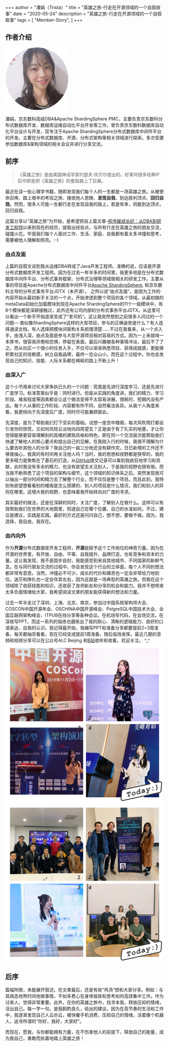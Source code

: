 +++
author = "潘娟（Trista）"
title = "英雄之旅-行走在开源领域的一个自叙故事"
date = "2020-05-24"
description = "英雄之旅-行走在开源领域的一个自叙故事"
tags = [
    "Member-Story",
]
+++

## 作者介绍

![author](../images/heros_journery_trista/author.jpg)

潘娟，京东数科高级DBA&Apache ShardingSphere PMC，主要负责京东数科分布式数据库开发、数据库运维自动化平台开发等工作。曾负责京东数科数据库自动化平台设计与开发，现专注于Apache ShardingSphere分布式数据库中间件平台的开发。主要在分布式数据库、开源、分布式架构等相关领域进行探索。多次受邀参加数据库&架构领域的相关会议并进行分享交流。

## 前序
> 《英雄之旅》是由美国神话学家约瑟夫·坎贝尔提出的。好莱坞很多经典IP巨作即是把《英雄之旅》的套路搬上了巨幕。  

最近在读一些心理学书籍，随即发现我们每个人的一生都是一场英雄之旅。从被使命召唤、踏上艰辛的考验之旅、接收他人恩赐、**发现自我**、到达胜利顶点、**回归自我**。然而，很多人可能一生都行走在发现自我的路上，若是有幸，则能到达顶点，回归自我。

这篇分享以”英雄之旅“为开始，是希望把自上篇文章-[程序媛成长纪：从DBA到研发工程师](https://mp.weixin.qq.com/s/3ddLLGisl7_o34Z8dV5kaw)以来到现在的经历，提取出经验点，与所有行走在英雄之旅的朋友交流，碰撞火花。毕竟我们每个人面对工作、生活、家庭、自我都有着太多冲撞和思考，需要被他人理解和照亮。:-)

### 由点及面
上篇的自叙文谈到我从运维DBA转成了Java开发工程师。准确的说，应该是开源分布式数据库开发工程师。因为在过去一年半多的时间里，我更多地是在分布式数据库中间件平台、分布式事务框架、分布式治理等领域做相关的研发工作。主要从事的项目是Apache分布式数据库中间件平台[Apache ShardingSphere](https://github.com/apache/shardingsphere), 和京东数科主导的分布式事务平台JDTX（未开源）。
之所以说”由点及面”，是因为工作的内容开始从最初新手关注的一个点，开始渗透到整个项目的各个领域。从最初做的metaData初始化加载模块到现在Apache ShardingSphere的11个一级模块中，有8个模块都是深耕接触过，此外还有公司内部的分布式事务平台JDTX。从这里可以看出一个新手开始逐渐变成了”老司机“。这让我突然想到之前很多人问过的一个问题— 类似像ShardingSphere这样的大型项目，参与的正确姿势是什么？有人选择通读文档，有人选择把模块间架构关系梳理清楚……不过在我看来，从一个点入手，由浅入深，由点及面是参与大型开源项目相对容易的方式。因为一上来就啃一本厚书，很容易厌倦和恐惧，停留在表面，最后兴趣被各种事情冲淡，最后不了了之。而从社区一个很小的任务入手，不仅可以渐渐熟悉项目、获得成就感，更能够积累社区的信赖感，树立自我品牌，最终一览众山小。而在这个过程中，你也会发现自己的知识、技能、人际关系都在崎岖的路上不断上升！

### 由深入广
这个小节用来讨论大家争执已久的一个问题：究竟是先进行深度学习，还是先进行广度学习。标准答案似乎是：同时进行。但是从实践的角度讲，我们的精力、学习阶段、难易程度等因素都会让这个做法变得不太容易进展、很耗时、短期内没有产出。每个人从事的工作阶段、内容都有所不同，自然看法各异。从我个人角度来看，我更倾向于先深度后广度，同时尽可能兼顾彼此。

先深度，是为了帮助我们打下坚实的基础。试想一座空中楼阁，每次风吹雨打都会引发你的惊慌，又如何风轻云淡地向四周望去？正是由于有了扎实的地基，才让你觉得能够更容易理解别的高楼的建筑风格和特色，即在同一个交流层次能帮助我们快速了解他人的核心要点和提出自己的见解。在我刚入行的时候，我很不理解为什么要去听其他人的分享？我自己的一亩三分地还没有耕作完，日日新增的工作还不够我操心，我真的有时间再关注他人吗？当时，我的思想和视野都是狭窄的，我的更多精力是聚焦在了基石的打造，从[GitHub](https://github.com/tristaZero)提交记录可以看到我疯狂地学习和贡献，此时我没有多余的精力，也没有欲望去关注别人，于是我的视野也很有限。而当我不断熟悉了这个项目的架构与细节，这个领域的知识体系之后，突然发现我可以抽出一部分时间和精力去了解整个行业，而不仅仅是整个项目。而且此刻，我特别有欲望想看看别的楼阁是怎么搭建的、别人的项目是什么情况，我们和别人的异同在哪里。这增大我的视野，也意味着我开始转向对广度的寻求。

其实最好的做法，还是在深耕的同时，关注广度，了解别人在做什么。这样可以有效帮助我们在世界的大地图里，知道自己在哪个位置、自己的水准如何。不过，建议是建议，实践是实践。最好的方式还是问问自己，想不想，要做不做。因为，我选择，我自由，我存在。

### 由内向外
作为**开源**分布式数据库开发工程师，**开源**是赋予这个工作岗位的神奇力量。因为在开源的世界里，有开放、自由、平等、自我提升、品牌打造，也有竞争和资本的力量。这让我发现，我不是固步自封，我能感受到来自其他城市、不同国家的新鲜气息。在与同行朋友交流的过程中，你会发现这个行业的立体面，每个人不同的想法都非常有意思。当然，冲撞必不可少，成长的代价和痛苦也一定会非常给力地到位。迷茫和挣扎也一定会伴其左右，因为这就是一场典型的英雄之旅。但我在这个领域除了收获技能和知识，还收获了良师新友和分享的机会和能力。我并不想带来太多负面情绪给大家，我希望阅读文章的朋友能获得新的想法和力量。

过去一年半走过了深圳、上海、北京、南京，参加过中国系统架构师大会、COSCON中国开源年会、OSCHINA中国开源峰会、PstgreSQL中国技术大会、全国互联网架构峰会、ITPUB在线分享等各种会议。在机场写代码，在会场交流，在深夜写PPT。而这一系列的锻炼也磨练出了我的耐心、清晰的逻辑能力、良好的口语表达、自我的认识。我记得最开始，我编写PPT和准备分享都要提前2~3周准备，每天都抽空看看，现在已经变成提前1周准备，随后临场发挥。最近几期的音频和视频分享可以在公众号ALC Beijing 和[B站](https://space.bilibili.com/551312182)收听和收看，欢迎关注。 ^_^
![event_1](../images/heros_journery_trista/event_1.jpg)
![event_2](../images/heros_journery_trista/event_2.jpg)

## 后序
篇幅所限，未能展开叙述。在文章最后，还是有些”鸡汤”想和大家分享。例如：与其病态地熬时间地做事情，不如多费心在身体锻炼和思考如何高效集中工作。作为过来人，觉得非常重要。此外，在你的英雄之旅中，找寻本我，释放压抑的情绪，活出自己。每一字一句，是我斟酌良久，给出的建议。因为在高节奏的生活和工作中，我逐渐发现自己人云亦云，被快餐手机消费，压抑自己的情绪，活着像个机器人，追寻所谓的“你好，我好，大家好”。

而现在，愿我，与你都能拥有力量，在不伤害他人的前提下，释放自己的能量，成为我自己，勇敢而执着地踏上英雄之旅！
